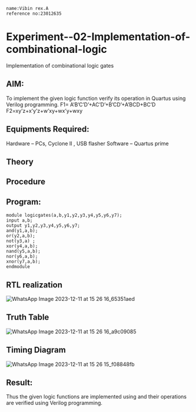 ```
name:Vibin rex.A
reference no:23012635
```
# Experiment--02-Implementation-of-combinational-logic
Implementation of combinational logic gates
 
## AIM:
To implement the given logic function verify its operation in Quartus using Verilog programming.
 F1= A’B’C’D’+AC’D’+B’CD’+A’BCD+BC’D
F2=xy’z+x’y’z+w’xy+wx’y+wxy
 
 
 
## Equipments Required:
   Hardware – PCs, Cyclone II , USB flasher
   Software – Quartus prime


## Theory
 


## Procedure
## Program:
```
module logicgates(a,b,y1,y2,y3,y4,y5,y6,y7);
input a,b;
output y1,y2,y3,y4,y5,y6,y7;
and(y1,a,b);
or(y2,a,b);
not(y3,a) ;
xor(y4,a,b);
nand(y5,a,b);
nor(y6,a,b);
xnor(y7,a,b);
endmodule
```
## RTL realization
 ![WhatsApp Image 2023-12-11 at 15 26 16_65351aed](https://github.com/vibinrex/Experiment--02-Implementation-of-combinational-logic-/assets/152167280/8f26a65d-8b69-48ff-9269-40828b48be16)


## Truth Table
![WhatsApp Image 2023-12-11 at 15 26 16_a9c09085](https://github.com/vibinrex/Experiment--02-Implementation-of-combinational-logic-/assets/152167280/f3ec318c-2aa8-489f-8bac-b279b6ab8d91)

## Timing Diagram
![WhatsApp Image 2023-12-11 at 15 26 15_f08848fb](https://github.com/vibinrex/Experiment--02-Implementation-of-combinational-logic-/assets/152167280/50ea01f8-087e-4d0c-8cf9-26c45265b15b)

## Result:
Thus the given logic functions are implemented using  and their operations are verified using Verilog programming.
